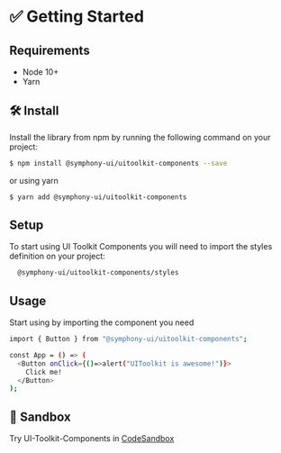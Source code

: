 # ✅ Getting Started

## Requirements

- Node 10+
- Yarn

## 🛠 Install

Install the library from npm by running the following command on your project:

```bash
$ npm install @symphony-ui/uitoolkit-components --save
```

or using yarn

```bash
$ yarn add @symphony-ui/uitoolkit-components
```

## Setup

To start using UI Toolkit Components you will need to import the styles definition on your project:

```bash
  @symphony-ui/uitoolkit-components/styles
```

## Usage

Start using by importing the component you need

```bash
import { Button } from "@symphony-ui/uitoolkit-components";

const App = () => (
  <Button onClick={()=>alert("UIToolkit is awesome!")}>
    Click me!
  </Button>
);
```

## 🧪 Sandbox

Try UI-Toolkit-Components in [CodeSandbox](https://codesandbox.io/s/ui-toolkit-components-sandbox-l8tyl?file=/src/App.tsx)
